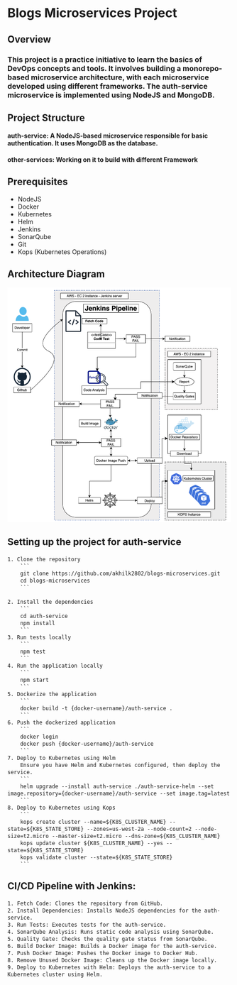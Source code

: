 # Blogs Microservices Project

## Overview

### This project is a practice initiative to learn the basics of DevOps concepts and tools. It involves building a monorepo-based microservice architecture, with each microservice developed using different frameworks. The auth-service microservice is implemented using NodeJS and MongoDB.

## Project Structure

#### auth-service: A NodeJS-based microservice responsible for basic authentication. It uses MongoDB as the database.

#### other-services: Working on it to build with different Framework

## Prerequisites

- NodeJS
- Docker
- Kubernetes
- Helm
- Jenkins
- SonarQube
- Git
- Kops (Kubernetes Operations)

## Architecture Diagram

![Architecture Diagram](microserviceArch.jpg)

## Setting up the project for auth-service

    1. Clone the repository
        ```
        git clone https://github.com/akhilk2802/blogs-microservices.git
        cd blogs-microservices
        ```

    2. Install the dependencies
        ```
        cd auth-service
        npm install
        ```
    3. Run tests locally
        ```
        npm test
        ```
    4. Run the application locally
        ```
        npm start
        ```
    5. Dockerize the application
        ```
        docker build -t {docker-username}/auth-service .
        ```
    6. Push the dockerized application
        ```
        docker login
        docker push {docker-username}/auth-service
        ```
    7. Deploy to Kubernetes using Helm
        Ensure you have Helm and Kubernetes configured, then deploy the service.
        ```
        helm upgrade --install auth-service ./auth-service-helm --set image.repository={docker-username}/auth-service --set image.tag=latest
        ```
    8. Deploy to Kubernetes using Kops
        ```
        kops create cluster --name=${K8S_CLUSTER_NAME} --state=${K8S_STATE_STORE} --zones=us-west-2a --node-count=2 --node-size=t2.micro --master-size=t2.micro --dns-zone=${K8S_CLUSTER_NAME}
        kops update cluster ${K8S_CLUSTER_NAME} --yes --state=${K8S_STATE_STORE}
        kops validate cluster --state=${K8S_STATE_STORE}
        ```

## CI/CD Pipeline with Jenkins:

    1. Fetch Code: Clones the repository from GitHub.
    2. Install Dependencies: Installs NodeJS dependencies for the auth-service.
    3. Run Tests: Executes tests for the auth-service.
    4. SonarQube Analysis: Runs static code analysis using SonarQube.
    5. Quality Gate: Checks the quality gate status from SonarQube.
    6. Build Docker Image: Builds a Docker image for the auth-service.
    7. Push Docker Image: Pushes the Docker image to Docker Hub.
    8. Remove Unused Docker Image: Cleans up the Docker image locally.
    9. Deploy to Kubernetes with Helm: Deploys the auth-service to a Kubernetes cluster using Helm.

[def]: ArchMicroservice.jpg

